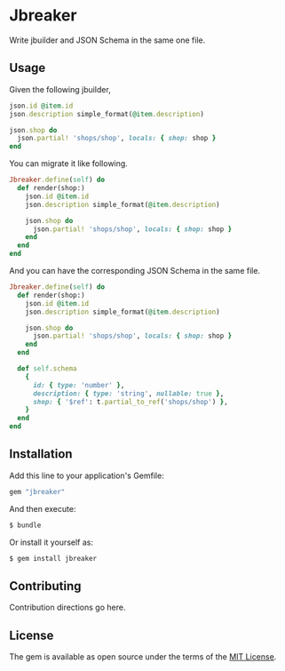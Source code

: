 # Jbreaker

Write jbuilder and JSON Schema in the same one file.

## Usage

Given the following jbuilder,

```ruby
json.id @item.id
json.description simple_format(@item.description)

json.shop do
  json.partial! 'shops/shop', locals: { shop: shop }
end
```

You can migrate it like following.

```ruby
Jbreaker.define(self) do
  def render(shop:)
    json.id @item.id
    json.description simple_format(@item.description)

    json.shop do
      json.partial! 'shops/shop', locals: { shop: shop }
    end
  end
end
```

And you can have the corresponding JSON Schema in the same file.

```ruby
Jbreaker.define(self) do
  def render(shop:)
    json.id @item.id
    json.description simple_format(@item.description)

    json.shop do
      json.partial! 'shops/shop', locals: { shop: shop }
    end
  end

  def self.schema
    {
      id: { type: 'number' },
      description: { type: 'string', nullable: true },
      shop: { '$ref': t.partial_to_ref('shops/shop') },
    }
  end
end
```

## Installation

Add this line to your application's Gemfile:

```ruby
gem "jbreaker"
```

And then execute:

```bash
$ bundle
```

Or install it yourself as:

```bash
$ gem install jbreaker
```

## Contributing

Contribution directions go here.

## License

The gem is available as open source under the terms of the [MIT License](https://opensource.org/licenses/MIT).
